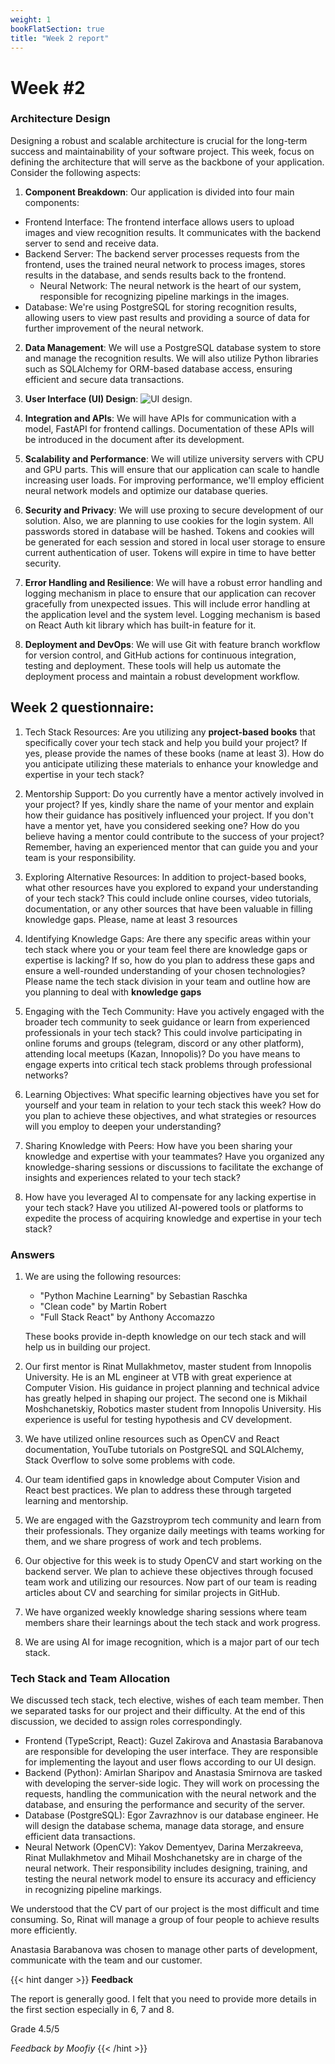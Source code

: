 ```yaml
---
weight: 1
bookFlatSection: true
title: "Week 2 report"
---
```


# **Week #2**

### **Architecture Design**

Designing a robust and scalable architecture is crucial for the long-term success and maintainability of your software project. This week, focus on defining the architecture that will serve as the backbone of your application. Consider the following aspects:

1. **Component Breakdown**:
   Our application is divided into four main components:

- Frontend Interface: The frontend interface allows users to upload images and view recognition results. It communicates with the backend server to send and receive data.
- Backend Server: The backend server processes requests from the frontend, uses the trained neural network to process images, stores results in the database, and sends results back to the frontend.
  - Neural Network: The neural network is the heart of our system, responsible for recognizing pipeline markings in the images.
- Database: We're using PostgreSQL for storing recognition results, allowing users to view past results and providing a source of data for further improvement of the neural network.

2. **Data Management**:
   We will use a PostgreSQL database system to store and manage the recognition results. We will also utilize Python libraries such as SQLAlchemy for ORM-based database access, ensuring efficient and secure data transactions.

3. **User Interface (UI) Design**:
   ![UI design](/2023/PipeVision/UIdesign.png "Design").

4. **Integration and APIs**:
   We will have APIs for communication with a model, FastAPI for frontend callings. Documentation of these APIs will be introduced in the document after its development.

5. **Scalability and Performance**:
   We will utilize university servers with CPU and GPU parts. This will ensure that our application can scale to handle increasing user loads. For improving performance, we'll employ efficient neural network models and optimize our database queries.

6. **Security and Privacy**:
   We will use proxing to secure development of our solution. Also, we are planning to use cookies for the login system. All passwords stored in database will be hashed. Tokens and cookies will be generated for each session and stored in local user storage to ensure current authentication of user. Tokens will expire in time to have better security.

7. **Error Handling and Resilience**:
   We will have a robust error handling and logging mechanism in place to ensure that our application can recover gracefully from unexpected issues. This will include error handling at the application level and the system level. Logging mechanism is based on React Auth kit library which has built-in feature for it.

8. **Deployment and DevOps**:
   We will use Git with feature branch workflow for version control, and GitHub actions for continuous integration, testing and deployment. These tools will help us automate the deployment process and maintain a robust development workflow.

## **Week 2 questionnaire:**

1. Tech Stack Resources: Are you utilizing any **project-based books** that specifically cover your tech stack and help you build your project? If yes, please provide the names of these books (name at least 3). How do you anticipate utilizing these materials to enhance your knowledge and expertise in your tech stack?

2. Mentorship Support: Do you currently have a mentor actively involved in your project? If yes, kindly share the name of your mentor and explain how their guidance has positively influenced your project. If you don't have a mentor yet, have you considered seeking one? How do you believe having a mentor could contribute to the success of your project? Remember, having an experienced mentor that can guide you and your team is your responsibility.

3. Exploring Alternative Resources: In addition to project-based books, what other resources have you explored to expand your understanding of your tech stack? This could include online courses, video tutorials, documentation, or any other sources that have been valuable in filling knowledge gaps. Please, name at least 3 resources

4. Identifying Knowledge Gaps: Are there any specific areas within your tech stack where you or your team feel there are knowledge gaps or expertise is lacking? If so, how do you plan to address these gaps and ensure a well-rounded understanding of your chosen technologies? Please name the tech stack division in your team and outline how are you planning to deal with **knowledge gaps**

5. Engaging with the Tech Community: Have you actively engaged with the broader tech community to seek guidance or learn from experienced professionals in your tech stack? This could involve participating in online forums and groups (telegram, discord or any other platform), attending local meetups (Kazan, Innopolis)? Do you have means to engage experts into critical tech stack problems through professional networks?

6. Learning Objectives: What specific learning objectives have you set for yourself and your team in relation to your tech stack this week? How do you plan to achieve these objectives, and what strategies or resources will you employ to deepen your understanding?

7. Sharing Knowledge with Peers: How have you been sharing your knowledge and expertise with your teammates? Have you organized any knowledge-sharing sessions or discussions to facilitate the exchange of insights and experiences related to your tech stack?

8. How have you leveraged AI to compensate for any lacking expertise in your tech stack? Have you utilized AI-powered tools or platforms to expedite the process of acquiring knowledge and expertise in your tech stack?

### Answers

1. We are using the following resources:

   - "Python Machine Learning" by Sebastian Raschka
   - "Clean code" by Martin Robert
   - "Full Stack React" by Anthony Accomazzo

   These books provide in-depth knowledge on our tech stack and will help us in building our project.

2. Our first mentor is Rinat Mullakhmetov, master student from Innopolis University. He is an ML engineer at VTB with great experience at Computer Vision. His guidance in project planning and technical advice has greatly helped in shaping our project. The second one is Mikhail Moshchanetskiy, Robotics master student from Innopolis University. His experience is useful for testing hypothesis and CV development.
3. We have utilized online resources such as OpenCV and React documentation, YouTube tutorials on PostgreSQL and SQLAlchemy, Stack Overflow to solve some problems with code.
4. Our team identified gaps in knowledge about Computer Vision and React best practices. We plan to address these through targeted learning and mentorship.
5. We are engaged with the Gazstroyprom tech community and learn from their professionals. They organize daily meetings with teams working for them, and we share progress of work and tech problems.
6. Our objective for this week is to study OpenCV and start working on the backend server. We plan to achieve these objectives through focused team work and utilizing our resources. Now part of our team is reading articles about CV and searching for similar projects in GitHub.
7. We have organized weekly knowledge sharing sessions where team members share their learnings about the tech stack and work progress.
8. We are using AI for image recognition, which is a major part of our tech stack.

### **Tech Stack and Team Allocation**

We discussed tech stack, tech elective, wishes of each team member. Then we separated tasks for our project and their difficulty. At the end of this discussion, we decided to assign roles correspondingly.

- Frontend (TypeScript, React): Guzel Zakirova and Anastasia Barabanova are responsible for developing the user interface. They are responsible for implementing the layout and user flows according to our UI design.
- Backend (Python): Amirlan Sharipov and Anastasia Smirnova are tasked with developing the server-side logic. They will work on processing the requests, handling the communication with the neural network and the database, and ensuring the performance and security of the server.
- Database (PostgreSQL): Egor Zavrazhnov is our database engineer. He will design the database schema, manage data storage, and ensure efficient data transactions.
- Neural Network (OpenCV): Yakov Dementyev, Darina Merzakreeva, Rinat Mullakhmetov and Mihail Moshchanetsky are in charge of the neural network. Their responsibility includes designing, training, and testing the neural network model to ensure its accuracy and efficiency in recognizing pipeline markings.

We understood that the CV part of our project is the most difficult and time consuming. So, Rinat will manage a group of four people to achieve results more efficiently.

Anastasia Barabanova was chosen to manage other parts of development, communicate with the team and our customer.

{{< hint danger >}}
**Feedback**

The report is generally good. I felt that you need to provide more details in the first section especially in 6, 7 and 8.

Grade 4.5/5

_Feedback by Moofiy_
{{< /hint >}}
